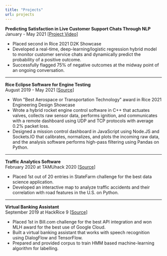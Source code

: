 ```yaml
---
title: "Projects"
url: projects
---
```


**Predicting Satisfaction in Live Customer Support Chats Through NLP**  
January - May 2021 [<a href="https://www.youtube.com/watch?v=Ee4k_NvjSKI" class="uk-link-muted" target="_blank">Project Video</a>]

* Placed second in Rice 2021 D2K Showcase
* Developed a real-time, deep-learning/logistic regression hybrid model to 
monitor customer service chats and dynamically predict the probability of a 
positive outcome.
* Successfully flagged 75% of negative outcomes at the midway point of an 
ongoing conversation.

---

**Rice Eclipse Software for Engine Testing**  
August 2019 - May 2021 [<a href="https://github.com/rice-eclipse" class="uk-link-muted" target="_blank">Source</a>]

* Won "Best Aerospace or Transportation Technology" award in Rice 2021 
Engineering Design Showcase
* Wrote a hybrid rocket engine control software in C++ that actuates valves, 
collects raw sensor data, performs ignition, and communicates with a remote 
dashboard using UDP and TCP protocols with average 0.2% packet loss.
* Designed a mission control dashboard in JavaScript using Node.JS and 
Sockets.IO that calibrates, normalizes, and plots the incoming raw data, and 
the analysis software performs high-pass filtering using Pandas on Python.

---

**Traffic Analytics Software**  
February 2020 at TAMUhack 2020 [<a href="https://github.com/berkalpyakici/traffix-tamuhack" class="uk-link-muted" target="_blank">Source</a>]

* Placed 1st out of 20 entries in StateFarm challenge for the best data science application.
* Developed an interactive map to analyze traffic accidents and their correlation with road features in the U.S. on Python.

---

**Virtual Banking Assistant**  
September 2019 at HackRice 9 [<a href="https://github.com/berkalpyakici/bdc-hackrice" class="uk-link-muted" target="_blank">Source</a>]

* Placed 1st in Bill.com challenge for the best API integration and won MLH award for the best use of Google Cloud.
* Built a virtual banking assistant that works with speech recognition using DialogFlow and TensorFlow.
* Prepared and provided corpus to train HMM based machine-learning algorithm for labelling.
